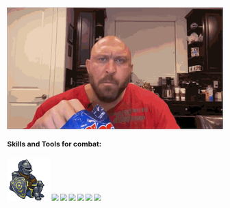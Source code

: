 </p alaing="center"> <img src="https://github.com/vimirsi/vimirsi/blob/main/ryback-eating-ruffles-potato-chips-rayback.gif" width= "1000" /> <p aling="center">   
<h3 aling="left">Skills and Tools for combat: <h3>     
<img src="https://github.com/Higlik/Higlik/blob/main/CD1.gif" width="100" />       
<img src="https://cdn.jsdelivr.net/gh/devicons/devicon/icons/java/java-original-wordmark.svg" width="60" />     
<img src="https://cdn.jsdelivr.net/gh/devicons/devicon/icons/spring/spring-original-wordmark.svg" width="60"  />     
<img src="https://cdn.jsdelivr.net/gh/devicons/devicon/icons/python/python-original-wordmark.svg" width= "60"/>     
<img src="https://cdn.jsdelivr.net/gh/devicons/devicon/icons/mysql/mysql-original-wordmark.svg" width="60"/>     
<img src="https://cdn.jsdelivr.net/gh/devicons/devicon/icons/react/react-original-wordmark.svg" width="60"/>     
<img src="https://cdn.jsdelivr.net/gh/devicons/devicon/icons/csharp/csharp-original.svg" width="60" />     
<img src="https://cdn.jsdelivr.net/gh/devicons/devicon/icons/h
